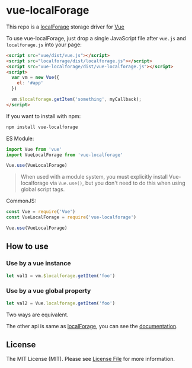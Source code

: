 # vue-localForage

This repo is a [localForage](https://github.com/localForage/localForage) storage driver for [Vue](https://github.com/vuejs/vue)

To use vue-localForage, just drop a single JavaScript file after `vue.js` and `localforage.js` into your page:

```html
<script src="vue/dist/vue.js"></script>
<script src="localforage/dist/localforage.js"></script>
<script src="vue-localforage/dist/vue-localforage.js"></script>
<script>
  var vm = new Vue({
    el: '#app'
  })

  vm.$localforage.getItem('something', myCallback);
</script>
```

If you want to install with npm:
```bash
npm install vue-localforage
```

ES Module:
```js
import Vue from 'vue'
import VueLocalForage from 'vue-localforage'

Vue.use(VueLocalForage)
```

> When used with a module system, you must explicitly install Vue-localforage via `Vue.use()`, but you don't need to do this when using global script tags.

CommonJS: 
```js
const Vue = require('Vue')
const VueLocalForage = require('vue-localforage')

Vue.use(VueLocalForage)
```

## How to use

### Use by a vue instance
```js
let val1 = vm.$localforage.getItem('foo')
```

### Use by a vue global property
```js
let val2 = Vue.localforage.getItem('foo')
```

Two ways are equivalent.

The other api is same as [localForage](https://github.com/localForage/localForage), you can see the [documentation](https://localforage.github.io/localForage/).

## License

The MIT License (MIT). Please see [License File](LICENSE) for more information.

